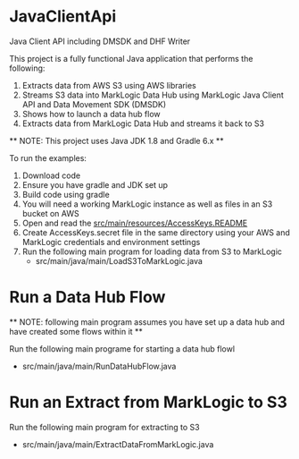 # JavaClientApi
 Java Client API including DMSDK and DHF Writer

This project is a fully functional Java application that performs the following:
1. Extracts data from AWS S3 using AWS libraries
2. Streams S3 data into MarkLogic Data Hub using MarkLogic Java Client API and Data Movement SDK (DMSDK)
3. Shows how to launch a data hub flow
4. Extracts data from MarkLogic Data Hub and streams it back to S3

** NOTE: This project uses Java JDK 1.8 and Gradle 6.x **

To run the examples:
1. Download code 
2. Ensure you have gradle and JDK set up
4. Build code using gradle
5. You will need a working MarkLogic instance as well as files in an S3 bucket on AWS
6. Open and read the [src/main/resources/AccessKeys.README](src/main/resources/AccessKeys.README)
7. Create AccessKeys.secret file in the same directory using your AWS and MarkLogic credentials and environment settings
8. Run the following main program for loading data from S3 to MarkLogic
    - src/main/java/main/LoadS3ToMarkLogic.java

# Run a Data Hub Flow

** NOTE: following main program assumes you have set up a data hub and have created some flows within it **

Run the following main programe for starting a data hub flowl
  - src/main/java/main/RunDataHubFlow.java

# Run an Extract from MarkLogic to S3

Run the following main program for extracting to S3
  - src/main/java/main/ExtractDataFromMarkLogic.java